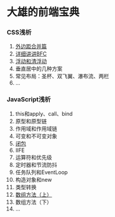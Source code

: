 # 大雄的前端宝典

### CSS浅析
1. [外边距合并篇](https://github.com/luoshaoxiong/blog/issues/1)
2. [详细讲讲BFC](https://github.com/luoshaoxiong/blog/issues/2)
3. [浮动和清浮动](https://github.com/luoshaoxiong/blog/issues/3)
4. 垂直居中的几种方案
5. 常见布局：圣杯、双飞翼、瀑布流、两栏
6. ...

### JavaScript浅析
1. this和apply、call、bind
2. 原型和原型链
3. 作用域和作用域链
4. 可变和不可变对象
5. [闭包](https://github.com/luoshaoxiong/fe_handbook/issues/4)
6. IIFE
7. 运算符和优先级
8. 定时器和节流防抖
9. 任务队列和EventLoop
10. 构造对象和new
11. 类型转换
12. [ 数组方法（上）](https://github.com/luoshaoxiong/blog/issues/4)
13. 数组方法（下）
14. ...
